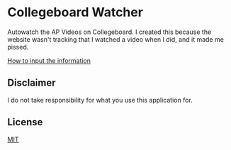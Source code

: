 # Collegeboard Watcher

Autowatch the AP Videos on Collegeboard. I created this because the website wasn't tracking that I watched a video when I did, and it made me pissed.


[How to input the information](https://res.cloudinary.com/drferrel/video/upload/v1620708706/ap-us-history-google-chrome-2021-05-10-21-39-48_wWYaN9yS_cqdbhg.mp4)

## Disclaimer

I do not take responsibility for what you use this application for.

## License
[MIT](https://choosealicense.com/licenses/mit/)
